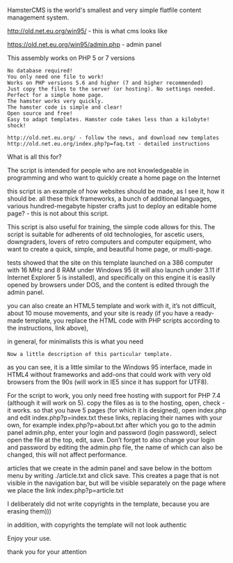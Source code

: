 HamsterCMS is the world's smallest and very simple flatfile content management system.

http://old.net.eu.org/win95/ - this is what cms looks like

https://old.net.eu.org/win95/admin.php - admin panel

This assembly works on PHP 5 or 7 versions

    No database required!
    You only need one file to work!
    Works on PHP versions 5.6 and higher (7 and higher recommended)
    Just copy the files to the server (or hosting). No settings needed.
    Perfect for a simple home page.
    The hamster works very quickly.
    The hamster code is simple and clear!
    Open source and free!
    Easy to adapt templates. Hamster code takes less than a kilobyte! shock!
    
    http://old.net.eu.org/ - follow the news, and download new templates
    http://old.net.eu.org/index.php?p=faq.txt - detailed instructions




What is all this for?

The script is intended for people who are not knowledgeable in programming 
and who want to quickly create a home page on the Internet

this script is an example of how websites should be made, as I see it, 
how it should be. all these thick frameworks, a bunch of 
additional languages, various hundred-megabyte hipster crafts 
just to deploy an editable home page? - this is not about this script.

This script is also useful for training, the simple code allows for this.
The script is suitable for adherents of old technologies, for ascetic users, 
downgraders, lovers of retro computers and computer equipment,
who want to create a quick, simple, and beautiful home page, or multi-page.

tests showed that the site on this template launched on a 386 computer 
with 16 MHz and 8 RAM under Windows 95 (it will also launch under 3.11 
if Internet Explorer 5 is installed), and specifically on this engine 
it is easily opened by browsers under DOS, and the content is edited 
through the admin panel.

you can also create an HTML5 template and work with it, it’s not difficult, 
about 10 mouse movements, and your site is ready (if you have 
a ready-made template, you replace the HTML code with PHP scripts 
according to the instructions, link above),

in general, for minimalists this is what you need

    Now a little description of this particular template.
as you can see, it is a little similar to the Windows 95 interface, 
made in HTML4 without frameworks and add-ons that could work 
with very old browsers from the 90s 
(will work in IE5 since it has support for UTF8).

For the script to work, you only need free hosting with support 
for PHP 7.4 (although it will work on 5).
copy the files as is to the hosting, open, check - it works.
so that you have 5 pages (for which it is designed), open index.php 
and edit index.php?p=index.txt these links, replacing their names 
with your own, for example index.php?p=about.txt
after which you go to the admin panel admin.php, enter your 
login and password (login password), select open the file at the top, edit, save.
Don’t forget to also change your login and password by 
editing the admin.php file, the name of which can also be changed, 
this will not affect performance.

articles that we create in the admin panel and save below in the bottom menu by writing ./article.txt and click save.
This creates a page that is not visible in the navigation bar, but will be visible separately on the page where we place the link
index.php?p=article.txt

I deliberately did not write copyrights in the template, because you are erasing them)))

in addition, with copyrights the template will not look authentic

Enjoy your use.

thank you for your attention
